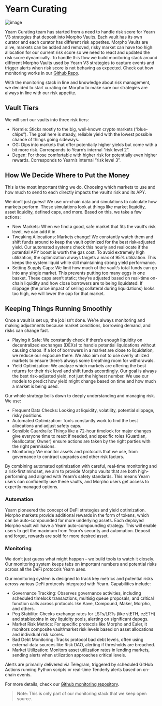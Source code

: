 # Yearn Curating

![image](/img/curating/yearning.jpg)

Yearn Curating team has started from a need to handle risk score for Yearn V3 strategies that deposit into Morpho Vaults. Each vault has its own curator and each curator has different risk appetites. Morpho Vaults are alive, markets can be added and removed, risky market can have too high allocation for our current risk score so we need to react and updated the risk score dynamically. To handle this flow we build monitoring stack around different Morpho Vaults used by Yearn V3 strategies to capture events and trigger alerts when risk score is not behaving as expected. Check out how monitoring works in our [Github Repo](https://github.com/yearn/monitoring-scripts-py/tree/main/morpho).

With the monitoring stack in line and knowledge about risk management, we decided to start curating on Morpho to make sure our strategies are always in line with our risk appetite.

## Vault Tiers

We will sort our vaults into three risk tiers:

- Normie: Sticks mostly to the big, well-known crypto markets (“blue-chips”). The goal here is steady, reliable yield with the lowest possible chance of things going sideways.
- OG: Dips into markets that offer potentially higher yields but come with a bit more risk. Corresponds to Yearn’s internal “risk level 2”.
- Degen: For those comfortable with higher risk for potentially even higher rewards. Corresponds to Yearn’s internal “risk level 3”.

## How We Decide Where to Put the Money

This is the most important thing we do. Choosing which markets to use and how much to send to each directly impacts the vault’s risk and its APY.

We don’t just guess! We use on-chain data and simulations to calculate how markets perform. These simulations look at things like market liquidity, asset liquidity, defined caps, and more. Based on this, we take a few actions:

- New Markets: When we find a good, safe market that fits the vault’s risk level, we can add it in.
- Tweaking Allocations: Markets change! We constantly watch them and shift funds around to keep the vault optimized for the best risk-adjusted yield. Our automated systems check this hourly and reallocate if the potential APY boost is worth the gas cost. To avoid extremely high utilization, the optimization always targets a max of 95% utilization. This keeps the system liquid while still maintaining strong yield performance.
- Setting Supply Caps: We limit how much of the vault’s total funds can go into any single market. This prevents putting too many eggs in one basket. These caps aren’t static; they’re adjusted based on real-time on-chain liquidity and how close borrowers are to being liquidated. If slippage (the price impact of selling collateral during liquidations) looks too high, we will lower the cap for that market.

## Keeping Things Running Smoothly

Once a vault is set up, the job isn’t done. We’re always monitoring and making adjustments because market conditions, borrowing demand, and risks can change fast.

- Playing it Safe: We constantly check if there’s enough liquidity on decentralized exchanges (DEXs) to handle potential liquidations without causing chaos. If a lot of borrowers in a market are close to liquidation, we reduce our exposure there. We also aim not to use overly utilized markets to ensure there’s always some breathing room for withdrawals.
- Yield Optimization: We analyze which markets are offering the best returns for their risk level and shift funds accordingly. Our goal is always the best risk-adjusted yield, not just the highest number. We use our models to predict how yield might change based on time and how much a market is being used.

Our whole strategy boils down to deeply understanding and managing risk. We use:

- Frequent Data Checks: Looking at liquidity, volatility, potential slippage, risky positions.
- Automated Optimization: Tools constantly work to find the best allocations and adjust safety caps.
- Sensible Guardrails: Things like a 72-hour timelock for major changes give everyone time to react if needed, and specific roles (Guardian, Reallocator, Owner) ensure actions are taken by the right parties with the right permissions.
- Monitoring: We monitor assets and protocols that we use, from governance to contract upgrades and other risk factors.

By combining automated optimization with careful, real-time monitoring and a risk-first mindset, we aim to provide Morpho vaults that are both high-performing and aligned with Yearn’s safety standards. This means Yearn users can confidently use these vaults, and Morpho users get access to expertly managed options.

### Automation

Yearn pioneered the concept of DeFi strategies and yield optimization. Morpho markets provide additional rewards in the form of tokens, which can be auto-compounded for more underlying assets. Each deployed Morpho vault will have a Yearn auto-compounding strategy. This will enable users to get the maximum from Yearn’s security and automation. Deposit and forget, rewards are sold for more desired asset.

### Monitoring

We don’t just guess what might happen – we build tools to watch it closely. Our monitoring system keeps tabs on important numbers and potential risks across all the DeFi protocols Yearn uses.

Our monitoring system is designed to track key metrics and potential risks across various DeFi protocols integrated with Yearn.
Capabilities include:

- Governance Tracking: Observes governance activities, including scheduled timelock transactions, multisig queue proposals, and critical function calls across protocols like Aave, Compound, Maker, Morpho, and others.
- Peg Stability: Checks exchange rates for LSTs/LRTs (like stETH, ezETH) and stablecoins in key liquidity pools, alerting on significant depegs.
- Market Risk Metrics: For specific protocols like Morpho and Euler, it monitors composite vault/market risk levels based on asset allocations and individual risk scores.
- Bad Debt Monitoring: Tracks protocol bad debt levels, often using external data sources like Risk DAO, alerting if thresholds are breached.
- Market Utilization: Monitors asset utilization rates in lending markets, sending alerts when utilization approaches critical levels.

Alerts are primarily delivered via Telegram, triggered by scheduled GitHub Actions running Python scripts or real-time Tenderly alerts based on on-chain events.

For more details, check our [Github monitoring repository](https://github.com/yearn/monitoring-scripts-py).

> Note: This is only part of our monitoring stack that we keep open source.
